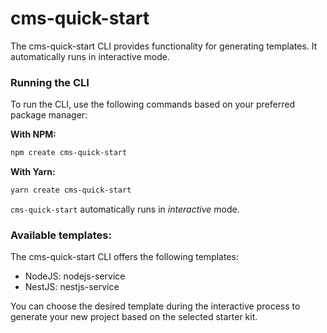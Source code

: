 # cms-quick-start

The cms-quick-start CLI provides functionality for generating templates. It automatically runs in interactive mode.

### Running the CLI

To run the CLI, use the following commands based on your preferred package manager:

**With NPM:**

```sh
npm create cms-quick-start
```

**With Yarn:**

```sh
yarn create cms-quick-start
```

`cms-quick-start` automatically runs in _interactive_ mode.

### Available templates:

The cms-quick-start CLI offers the following templates:

* NodeJS: nodejs-service
* NestJS: nestjs-service

You can choose the desired template during the interactive process to generate your new project based on the selected
starter kit.
